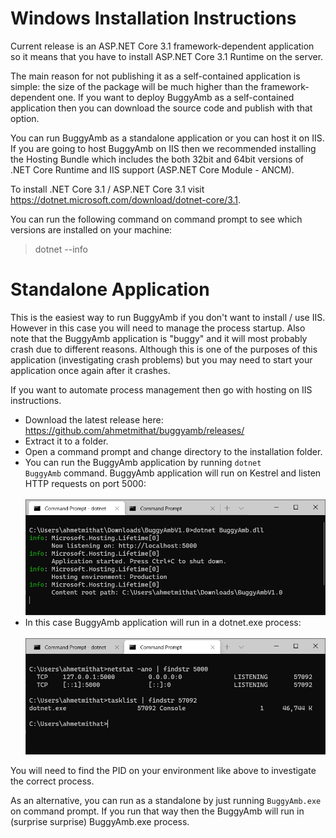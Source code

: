<h1>Windows Installation Instructions</h1>

Current release is an ASP.NET Core 3.1 framework-dependent application so it means that you have to install ASP.NET Core 3.1 Runtime on the server.

The main reason for not publishing it as a self-contained application is simple: the size of the package will be much higher than the framework-dependent one. If you want to deploy BuggyAmb as a self-contained application then you can download the source code and publish with that option.

You can run BuggyAmb as a standalone application or you can host it on IIS. If you are going to host BuggyAmb on IIS then we recommended installing the Hosting Bundle which includes the both 32bit and 64bit versions of .NET Core Runtime and IIS support (ASP.NET Core Module - ANCM).

To install .NET Core 3.1 / ASP.NET Core 3.1 visit https://dotnet.microsoft.com/download/dotnet-core/3.1.

You can run the following command on command prompt to see which versions are installed on your machine:

> dotnet --info

<h1>Standalone Application</h1>

This is the easiest way to run BuggyAmb if you don't want to install / use IIS. However in this case you will need to manage the process startup. Also note that the BuggyAmb application is "buggy" and it will most probably crash due to different reasons. Although this is one of the purposes of this application (investigating crash problems) but you may need to start your application once again after it crashes.

If you want to automate process management then go with hosting on IIS instructions.

* Download the latest release here: https://github.com/ahmetmithat/buggyamb/releases/
* Extract it to a folder.
* Open a command prompt and change directory to the installation folder.
* You can run the BuggyAmb application by running <code>dotnet BuggyAmb</code> command. BuggyAmb application will run on Kestrel and listen HTTP requests on port 5000:<br/><br/>![Running Standalone](Images/standalone.png)<br/>
* In this case BuggyAmb application will run in a dotnet.exe process:<br/><br/>![Tasklist](Images/tasklist.png)<br/>
	
You will need to find the PID on your environment like above to investigate the correct process.

As an alternative, you can run as a standalone by just running <code>BuggyAmb.exe</code> on command prompt. If you run that way then the BuggyAmb will run in (surprise surprise) BuggyAmb.exe process.

